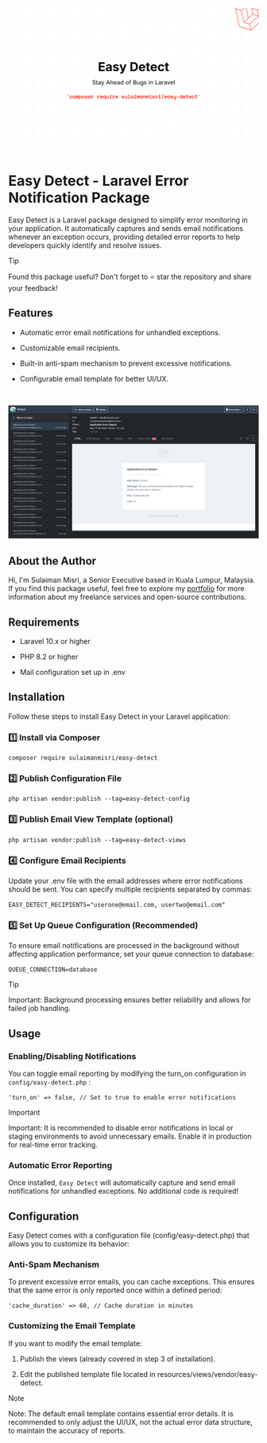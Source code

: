 ![EasyDetect Image](public/easy-detect.png)

# Easy Detect - Laravel Error Notification Package
Easy Detect is a Laravel package designed to simplify error monitoring in your application. It automatically captures and sends email notifications whenever an exception occurs, providing detailed error reports to help developers quickly identify and resolve issues.

> [!TIP]
> Found this package useful? Don't forget to ⭐ star the repository and share your feedback!

## Features
* Automatic error email notifications for unhandled exceptions.

* Customizable email recipients.

* Built-in anti-spam mechanism to prevent excessive notifications.

* Configurable email template for better UI/UX.

<br/>

![EasyDetect Image](public/easy-detect-example.png)


## About the Author
Hi, I'm Sulaiman Misri, a Senior Executive based in Kuala Lumpur, Malaysia. If you find this package useful, feel free to explore my [portfolio](https://sulaimanmisri.com) for more information about my freelance services and open-source contributions.

## Requirements
* Laravel 10.x or higher

* PHP 8.2 or higher

* Mail configuration set up in .env

## Installation
Follow these steps to install Easy Detect in your Laravel application:

### 1️⃣ Install via Composer
```
composer require sulaimanmisri/easy-detect
```

### 2️⃣ Publish Configuration File
```
php artisan vendor:publish --tag=easy-detect-config
```

### 3️⃣ Publish Email View Template (optional)
```
php artisan vendor:publish --tag=easy-detect-views
```

### 4️⃣ Configure Email Recipients
Update your .env file with the email addresses where error notifications should be sent. You can specify multiple recipients separated by commas:
```
EASY_DETECT_RECIPIENTS="userone@email.com, usertwo@email.com"
```

### 5️⃣ Set Up Queue Configuration (Recommended)
To ensure email notifications are processed in the background without affecting application performance, set your queue connection to database:
```
QUEUE_CONNECTION=database
```
> [!TIP]
> Important: Background processing ensures better reliability and allows for failed job handling.

## Usage
### Enabling/Disabling Notifications
You can toggle email reporting by modifying the turn_on configuration in `config/easy-detect.php` :
```
'turn_on' => false, // Set to true to enable error notifications
```
> [!IMPORTANT]
> Important: It is recommended to disable error notifications in local or staging environments to avoid unnecessary emails. Enable it in production for real-time error tracking.

### Automatic Error Reporting
Once installed, `Easy Detect` will automatically capture and send email notifications for unhandled exceptions. No additional code is required!

## Configuration
Easy Detect comes with a configuration file (config/easy-detect.php) that allows you to customize its behavior:

### Anti-Spam Mechanism
To prevent excessive error emails, you can cache exceptions. This ensures that the same error is only reported once within a defined period:
```
'cache_duration' => 60, // Cache duration in minutes
```

### Customizing the Email Template
If you want to modify the email template:

1. Publish the views (already covered in step 3 of installation).

2. Edit the published template file located in resources/views/vendor/easy-detect.

> [!NOTE]
> Note: The default email template contains essential error details. It is recommended to only adjust the UI/UX, not the actual error data structure, to maintain the accuracy of reports.

